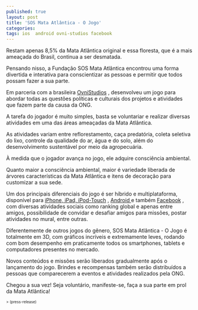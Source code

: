 ```yaml
---
published: true
layout: post
title: 'SOS Mata Atlântica - O Jogo'
categories: 
tags: ios  android ovni-studios facebook
---
```

Restam apenas 8,5% da Mata Atl&#226;ntica original e essa floresta, que &#233; a mais amea&#231;ada do Brasil, continua a ser desmatada. 
 
Pensando nisso, a Funda&#231;&#227;o SOS Mata Atl&#226;ntica encontrou uma forma divertida e interativa para conscientizar as pessoas e permitir que todos possam fazer a sua parte. 
 
Em parceria com a brasileira <a href="http://www.ovnistudios.com/" target="_blank">OvniStudios</a>
, desenvolveu um jogo para abordar todas as quest&#245;es pol&#237;ticas e culturais dos projetos e atividades que fazem parte da causa da ONG.
 

 
A tarefa do jogador &#233; muito simples, basta se voluntariar e realizar diversas atividades em uma das &#225;reas amea&#231;adas da Mata Atl&#226;ntica.
 
As atividades variam entre reflorestamento, ca&#231;a predat&#243;ria, coleta seletiva do lixo, controle da qualidade do ar, &#225;gua e do solo, al&#233;m do desenvolvimento sustent&#225;vel por meio da agropecu&#225;ria. 
 

 
&#192; medida que o jogador avan&#231;a no jogo, ele adquire consci&#234;ncia ambiental.
 
Quanto maior a consci&#234;ncia ambiental, maior &#233; variedade liberada de &#225;rvores caracter&#237;sticas da Mata Atl&#226;ntica e itens de decora&#231;&#227;o para customizar a sua sede.
 

 
Um dos principais diferenciais do jogo &#233; ser h&#237;brido e multiplataforma, dispon&#237;vel para <a href="https://itunes.apple.com/app/id642520824" target="_blank">iPhone, iPad, iPod-Touch</a>
, <a href="https://play.google.com/store/apps/details?id=com.ovnistudios.sosgame" target="_blank">Android </a>
e tamb&#233;m <a href="http://apps.facebook.com/sosmataatlantica" target="_blank">Facebook</a>
, com diversas atividades sociais como ranking global e apenas entre amigos, possibilidade de convidar e desafiar amigos para miss&#245;es, postar atividades no mural, entre outras.
 
Diferentemente de outros jogos do g&#234;nero, SOS Mata Atl&#226;ntica - O Jogo &#233; totalmente em 3D, com gr&#225;ficos incr&#237;veis e extremamente leves, rodando com bom desempenho em praticamente todos os smartphones, tablets e computadores presentes no mercado. 
 
Novos conte&#250;dos e miss&#245;es ser&#227;o liberados gradualmente ap&#243;s o  lan&#231;amento do jogo. Brindes e recompensas tamb&#233;m ser&#227;o distribu&#237;dos a pessoas que comparecerem a eventos e atividades realizados pela ONG.
 

 
Chegou a sua vez! Seja volunt&#225;rio, manifeste-se, fa&#231;a a sua parte em prol da Mata Atl&#226;ntica!
 
<span style="font-size: x-small;">> (press-release)</span>
